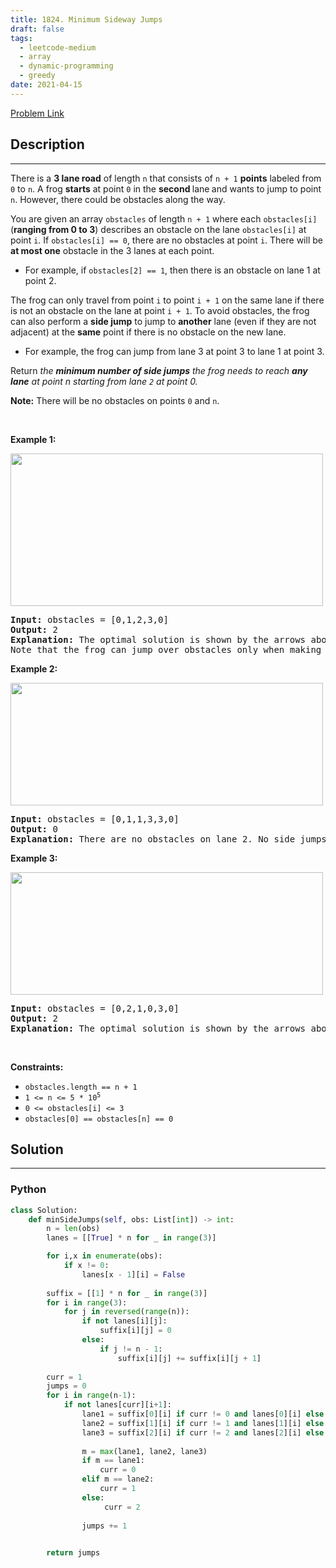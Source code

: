 ```yaml
---
title: 1824. Minimum Sideway Jumps
draft: false
tags: 
  - leetcode-medium
  - array
  - dynamic-programming
  - greedy
date: 2021-04-15
---
```


[Problem Link](https://leetcode.com/problems/minimum-sideway-jumps/)

## Description

---
<p>There is a <strong>3 lane road</strong> of length <code>n</code> that consists of <code>n + 1</code> <strong>points</strong> labeled from <code>0</code> to <code>n</code>. A frog <strong>starts</strong> at point <code>0</code> in the <strong>second </strong>lane<strong> </strong>and wants to jump to point <code>n</code>. However, there could be obstacles along the way.</p>

<p>You are given an array <code>obstacles</code> of length <code>n + 1</code> where each <code>obstacles[i]</code> (<strong>ranging from 0 to 3</strong>) describes an obstacle on the lane <code>obstacles[i]</code> at point <code>i</code>. If <code>obstacles[i] == 0</code>, there are no obstacles at point <code>i</code>. There will be <strong>at most one</strong> obstacle in the 3 lanes at each point.</p>

<ul>
	<li>For example, if <code>obstacles[2] == 1</code>, then there is an obstacle on lane 1 at point 2.</li>
</ul>

<p>The frog can only travel from point <code>i</code> to point <code>i + 1</code> on the same lane if there is not an obstacle on the lane at point <code>i + 1</code>. To avoid obstacles, the frog can also perform a <strong>side jump</strong> to jump to <strong>another</strong> lane (even if they are not adjacent) at the <strong>same</strong> point if there is no obstacle on the new lane.</p>

<ul>
	<li>For example, the frog can jump from lane 3 at point 3 to lane 1 at point 3.</li>
</ul>

<p>Return<em> the <strong>minimum number of side jumps</strong> the frog needs to reach <strong>any lane</strong> at point n starting from lane <code>2</code> at point 0.</em></p>

<p><strong>Note:</strong> There will be no obstacles on points <code>0</code> and <code>n</code>.</p>

<p>&nbsp;</p>
<p><strong class="example">Example 1:</strong></p>
<img alt="" src="https://assets.leetcode.com/uploads/2021/03/25/ic234-q3-ex1.png" style="width: 500px; height: 244px;" />
<pre>
<strong>Input:</strong> obstacles = [0,1,2,3,0]
<strong>Output:</strong> 2 
<strong>Explanation:</strong> The optimal solution is shown by the arrows above. There are 2 side jumps (red arrows).
Note that the frog can jump over obstacles only when making side jumps (as shown at point 2).
</pre>

<p><strong class="example">Example 2:</strong></p>
<img alt="" src="https://assets.leetcode.com/uploads/2021/03/25/ic234-q3-ex2.png" style="width: 500px; height: 196px;" />
<pre>
<strong>Input:</strong> obstacles = [0,1,1,3,3,0]
<strong>Output:</strong> 0
<strong>Explanation:</strong> There are no obstacles on lane 2. No side jumps are required.
</pre>

<p><strong class="example">Example 3:</strong></p>
<img alt="" src="https://assets.leetcode.com/uploads/2021/03/25/ic234-q3-ex3.png" style="width: 500px; height: 196px;" />
<pre>
<strong>Input:</strong> obstacles = [0,2,1,0,3,0]
<strong>Output:</strong> 2
<strong>Explanation:</strong> The optimal solution is shown by the arrows above. There are 2 side jumps.
</pre>

<p>&nbsp;</p>
<p><strong>Constraints:</strong></p>

<ul>
	<li><code>obstacles.length == n + 1</code></li>
	<li><code>1 &lt;= n &lt;= 5 * 10<sup>5</sup></code></li>
	<li><code>0 &lt;= obstacles[i] &lt;= 3</code></li>
	<li><code>obstacles[0] == obstacles[n] == 0</code></li>
</ul>


## Solution

---
### Python
``` py title='minimum-sideway-jumps'
class Solution:
    def minSideJumps(self, obs: List[int]) -> int:
        n = len(obs)
        lanes = [[True] * n for _ in range(3)]

        for i,x in enumerate(obs):
            if x != 0:
                lanes[x - 1][i] = False
                
        suffix = [[1] * n for _ in range(3)]
        for i in range(3):
            for j in reversed(range(n)):
                if not lanes[i][j]:
                    suffix[i][j] = 0
                else:
                    if j != n - 1:
                        suffix[i][j] += suffix[i][j + 1]
        
        curr = 1
        jumps = 0
        for i in range(n-1):
            if not lanes[curr][i+1]:
                lane1 = suffix[0][i] if curr != 0 and lanes[0][i] else float('-inf')
                lane2 = suffix[1][i] if curr != 1 and lanes[1][i] else float('-inf')
                lane3 = suffix[2][i] if curr != 2 and lanes[2][i] else float('-inf')
                
                m = max(lane1, lane2, lane3)
                if m == lane1: 
                    curr = 0
                elif m == lane2: 
                    curr = 1
                else:
                     curr = 2
                
                jumps += 1

            
        return jumps
```

